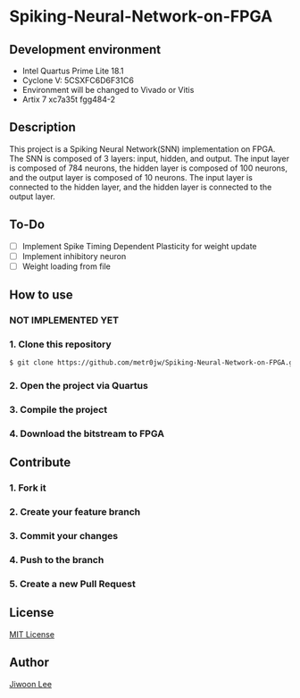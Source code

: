 # Spiking-Neural-Network-on-FPGA
## Development environment
- Intel Quartus Prime Lite 18.1
- Cyclone V: 5CSXFC6D6F31C6
- Environment will be changed to Vivado or Vitis
- Artix 7 xc7a35t fgg484-2

## Description
This project is a Spiking Neural Network(SNN) implementation on FPGA. The SNN is composed of 3 layers: input, hidden, and output. The input layer is composed of 784 neurons, the hidden layer is composed of 100 neurons, and the output layer is composed of 10 neurons. The input layer is connected to the hidden layer, and the hidden layer is connected to the output layer.

## To-Do
- [ ] Implement Spike Timing Dependent Plasticity for weight update
- [ ] Implement inhibitory neuron
- [ ] Weight loading from file

## How to use
### NOT IMPLEMENTED YET
### 1. Clone this repository
```bash
$ git clone https://github.com/metr0jw/Spiking-Neural-Network-on-FPGA.git
```
### 2. Open the project via Quartus
### 3. Compile the project
### 4. Download the bitstream to FPGA
## Contribute
### 1. Fork it
### 2. Create your feature branch
### 3. Commit your changes
### 4. Push to the branch
### 5. Create a new Pull Request

## License
[MIT License](LICENSE)

## Author
[Jiwoon Lee](https://github.com/metr0jw)
